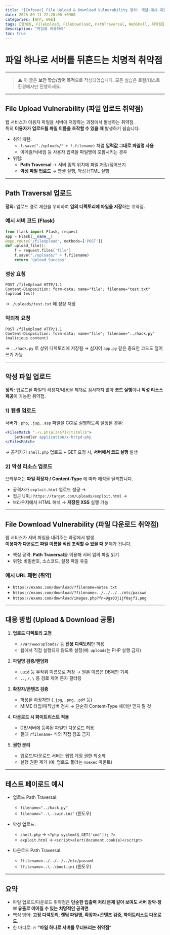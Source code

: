 ```yaml
---
title: "[Infosec] File Upload & Download Vulnerability 정리: 개념·예시·대응"
date: 2025-09-11 22:20:00 +0900
categories: [보안, Web]
tags: [웹해킹, FileUpload, FileDownload, PathTraversal, WebShell, 취약점]
description: "파일을 이용하라"
toc: true
---
```

# 파일 하나로 서버를 뒤흔드는 치명적 취약점

---
> ⚠️ 이 글은 **보안 학습/방어 목적**으로 작성되었습니다. 모든 실습은 로컬/테스트 환경에서만 진행하세요.

---

## File Upload Vulnerability (파일 업로드 취약점)

웹 서비스가 이용자 파일을 서버에 저장하는 과정에서 발생하는 취약점.  
특히 **이용자가 업로드될 파일 이름을 조작할 수 있을 때** 발생하기 쉽습니다.

- 취약 패턴:  
  - `f.save("./uploads/" + f.filename)` 처럼 **입력값 그대로 파일명 사용**  
  - 이메일/닉네임 등 사용자 입력을 파일명에 포함시키는 경우  
- 위험:  
  - **Path Traversal** → 서버 임의 위치에 파일 저장/덮어쓰기  
  - **악성 파일 업로드** → 웹셸 실행, 악성 HTML 실행

---

## Path Traversal 업로드

**정의:** 업로드 경로 제한을 우회하여 **임의 디렉토리에 파일을 저장**하는 취약점.

### 예시 서버 코드 (Flask)
```python
from flask import Flask, request
app = Flask(__name__)
@app.route('/fileUpload', methods=['POST'])
def upload_file():
    f = request.files['file']
    f.save("./uploads/" + f.filename)
    return 'Upload Success'
```

### 정상 요청
```http
POST /fileUpload HTTP/1.1
Content-Disposition: form-data; name="file"; filename="test.txt"
(upload test)
```
→ `./uploads/test.txt` 에 정상 저장

### 악의적 요청
```http
POST /fileUpload HTTP/1.1
Content-Disposition: form-data; name="file"; filename="../hack.py"
(malicious content)
```
→ `../hack.py` 로 상위 디렉토리에 저장됨 → 심지어 `app.py` 같은 중요한 코드도 덮어쓰기 가능

---

## 악성 파일 업로드

**정의:** 업로드된 파일의 확장자/내용을 제대로 검사하지 않아 **코드 실행**이나 **악성 리소스 제공**이 가능한 취약점.

### 1) 웹셸 업로드
서버가 `.php`, `.jsp`, `.asp` 파일을 CGI로 실행하도록 설정된 경우:

```apache
<FilesMatch ".+\.ph(p[3457]?|t|tml)$">
    SetHandler application/x-httpd-php
</FilesMatch>
```
→ 공격자가 `shell.php` 업로드 + GET 요청 시, **서버에서 코드 실행** 발생

### 2) 악성 리소스 업로드
브라우저는 **파일 확장자 / Content-Type** 에 따라 해석을 달리합니다.  
- 공격자가 `exploit.html` 업로드 성공 →  
- 접근 URL: `https://target.com/uploads/exploit.html` →  
- 브라우저에서 HTML 해석 → **저장된 XSS** 실행 가능

---

## File Download Vulnerability (파일 다운로드 취약점)

웹 서비스가 서버 파일을 내려주는 과정에서 발생.  
**이용자가 다운로드 파일 이름을 직접 조작할 수 있을 때** 문제가 됩니다.

- 핵심 공격: **Path Traversal**을 이용해 서버 임의 파일 읽기
- 위험: 비밀번호, 소스코드, 설정 파일 유출

### 예시 URL 패턴 (취약)
- `https://exams.com/download/?filename=notes.txt`
- `https://exams.com/download/?filename=../../../../etc/passwd`
- `https://exams.com/download/images.php?fn=9gs03j1jf0ajf1.png`

---

## 대응 방법 (Upload & Download 공통)

1. **업로드 디렉토리 고정**  
   - `/var/www/uploads/` 등 **전용 디렉토리**만 허용  
   - 웹에서 직접 실행되지 않도록 설정(예: `uploads`는 PHP 실행 금지)

2. **파일명 검증/랜덤화**  
   - `uuid` 등 무작위 이름으로 저장 → 원본 이름은 DB에만 기록  
   - `..`, `/`, `\` 등 경로 제어 문자 필터링

3. **확장자/콘텐츠 검증**  
   - 허용된 확장자만 (`.jpg`, `.png`, `.pdf` 등)  
   - MIME 타입/매직넘버 검사 → 단순히 Content-Type 헤더만 믿지 말 것

4. **다운로드 시 화이트리스트 적용**  
   - DB/서버에 등록된 파일만 다운로드 허용  
   - 절대 `?filename=` 식의 직접 참조 금지

5. **권한 분리**  
   - 업로드/다운로드 서버는 웹앱 계정 권한 최소화  
   - 실행 권한 제거 (예: 업로드 폴더는 `noexec` 마운트)

---

## 테스트 페이로드 예시

- 업로드 Path Traversal:  
  - `filename="../hack.py"`  
  - `filename="..\..\win.ini"` (윈도우)  

- 악성 업로드:  
  - `shell.php` → `<?php system($_GET['cmd']); ?>`  
  - `exploit.html` → `<script>alert(document.cookie)</script>`  

- 다운로드 Path Traversal:  
  - `?filename=../../../../etc/passwd`  
  - `?filename=..\..\boot.ini` (윈도우)

---

## 요약

- 파일 업로드/다운로드 취약점은 **단순한 입출력 처리 문제 같아 보여도 서버 장악·정보 유출로 이어질 수 있는 치명적인 공격면**.  
- 핵심 방어: **고정 디렉토리, 랜덤 파일명, 확장자+콘텐츠 검증, 화이트리스트 다운로드**.  
- 한 마디로: 🔥 **“파일 하나로 서버를 무너뜨리는 취약점”**
